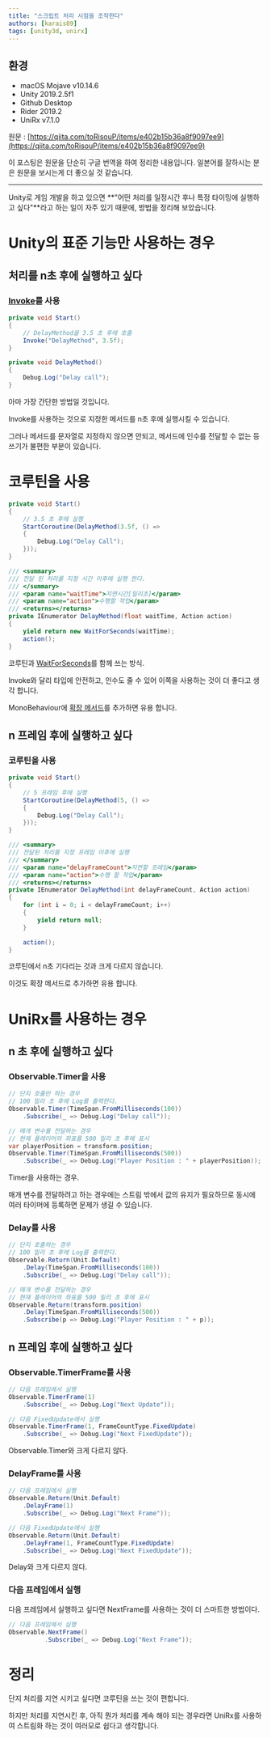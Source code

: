 ```yaml
---
title: "스크립트 처리 시점을 조작한다"
authors: [karais89]
tags: [unity3d, unirx]
---
```



## 환경

- macOS Mojave v10.14.6
- Unity 2019.2.5f1
- Github Desktop
- Rider 2019.2
- UniRx v7.1.0

원문 : [https://qiita.com/toRisouP/items/e402b15b36a8f9097ee9](https://qiita.com/toRisouP/items/e402b15b36a8f9097ee9)

이 포스팅은 원문을 단순히 구글 번역을 하여 정리한 내용입니다. 일본어를 잘하시는 분은 원문을 보시는게 더 좋으실 것 같습니다. 

---

Unity로 게임 개발을 하고 있으면 **"어떤 처리를 일정시간 후나 특정 타이밍에 실행하고 싶다"**라고 하는 일이 자주 있기 때문에, 방법을 정리해 보았습니다.

# Unity의 표준 기능만 사용하는 경우

## 처리를 n초 후에 실행하고 싶다

### [Invoke](https://docs.unity3d.com/ScriptReference/MonoBehaviour.Invoke.html)를 사용
```csharp
private void Start()
{
    // DelayMethod을 3.5 초 후에 호출 
    Invoke("DelayMethod", 3.5f);
}

private void DelayMethod()
{
    Debug.Log("Delay call");
}
```

아마 가장 간단한 방법일 것입니다.

Invoke를 사용하는 것으로 지정한 메서드를 n초 후에 실행시킬 수 있습니다.

그러나 메서드를 문자열로 지정하지 않으면 안되고, 메서드에 인수를 전달할 수 없는 등 쓰기가 불편한 부분이 있습니다.

# 코루틴을 사용

```csharp
private void Start()
{
    // 3.5 초 후에 실행
    StartCoroutine(DelayMethod(3.5f, () =>
    {
        Debug.Log("Delay Call");
    }));
}

/// <summary>
/// 전달 된 처리를 지정 시간 이후에 실행 한다.
/// </summary>
/// <param name="waitTime">지연시간[밀리초]</param>
/// <param name="action">수행할 작업</param>
/// <returns></returns>
private IEnumerator DelayMethod(float waitTime, Action action)
{
    yield return new WaitForSeconds(waitTime);
    action();
}
```

코루틴과 [WaitForSeconds](https://docs.unity3d.com/ScriptReference/WaitForSeconds.html)를 함께 쓰는 방식.

Invoke와 달리 타입에 안전하고, 인수도 줄 수 있어 이쪽을 사용하는 것이 더 좋다고 생각 합니다.

MonoBehaviour에 [확장 메서드](https://unity3d.com/kr/learn/tutorials/topics/scripting/extension-methods)를 추가하면 유용 합니다.

## n 프레임 후에 실행하고 싶다

### 코루틴을 사용

```csharp
private void Start()
{
    // 5 프레임 후에 실행
    StartCoroutine(DelayMethod(5, () =>
    {
        Debug.Log("Delay Call");
    }));
}

/// <summary>
/// 전달된 처리를 지정 프레임 이후에 실행
/// </summary>
/// <param name="delayFrameCount">지연할 프레임</param>
/// <param name="action">수행 할 작업</param>
/// <returns></returns>
private IEnumerator DelayMethod(int delayFrameCount, Action action)
{
    for (int i = 0; i < delayFrameCount; i++)
    {
        yield return null;
    }

    action();
}
```

코루틴에서 n초 기다리는 것과 크게 다르지 않습니다.

이것도 확장 메서드로 추가하면 유용 합니다.

# UniRx를 사용하는 경우

## n 초 후에 실행하고 싶다

### Observable.Timer을 사용

```csharp
// 단지 호출만 하는 경우
// 100 밀리 초 후에 Log를 출력한다.
Observable.Timer(TimeSpan.FromMilliseconds(100))
    .Subscribe(_ => Debug.Log("Delay call"));

// 매개 변수를 전달하는 경우
// 현재 플레이어의 좌표를 500 밀리 초 후에 표시
var playerPosition = transform.position;
Observable.Timer(TimeSpan.FromMilliseconds(500))
    .Subscribe(_ => Debug.Log("Player Position : " + playerPosition));
```

Timer을 사용하는 경우.

매개 변수를 전달하려고 하는 경우에는 스트림 밖에서 값의 유지가 필요하므로 동시에 여러 타이머에 등록하면 문제가 생길 수 있습니다.

### Delay를 사용

```csharp
// 단지 호출하는 경우
// 100 밀리 초 후에 Log를 출력한다.
Observable.Return(Unit.Default)
    .Delay(TimeSpan.FromMilliseconds(100))
    .Subscribe(_ => Debug.Log("Delay call"));

// 매개 변수를 전달하는 경우
// 현재 플레이어의 좌표를 500 밀리 초 후에 표시
Observable.Return(transform.position)
    .Delay(TimeSpan.FromMilliseconds(500))
    .Subscribe(p => Debug.Log("Player Position : " + p));
```

## n 프레임 후에 실행하고 싶다

### Observable.TimerFrame를 사용

```csharp
// 다음 프레임에서 실행
Observable.TimerFrame(1)
    .Subscribe(_ => Debug.Log("Next Update"));

// 다음 FixedUpdate에서 실행
Observable.TimerFrame(1, FrameCountType.FixedUpdate)
    .Subscribe(_ => Debug.Log("Next FixedUpdate"));
```

Observable.Timer와 크게 다르지 않다.

### DelayFrame를 사용

```csharp
// 다음 프레임에서 실행
Observable.Return(Unit.Default)
    .DelayFrame(1)
    .Subscribe(_ => Debug.Log("Next Frame"));

// 다음 FixedUpdate에서 실행
Observable.Return(Unit.Default)
    .DelayFrame(1, FrameCountType.FixedUpdate)
    .Subscribe(_ => Debug.Log("Next FixedUpdate"));
```

Delay와 크게 다르지 않다.

### 다음 프레임에서 실행

다음 프레임에서 실행하고 싶다면 NextFrame를 사용하는 것이 더 스마트한 방법이다.

```csharp
// 다음 프레임에서 실행
Observable.NextFrame()
          .Subscribe(_ => Debug.Log("Next Frame"));
```

# 정리

단지 처리를 지연 시키고 싶다면 코루틴을 쓰는 것이 편합니다.

하지만 처리를 지연시킨 후, 아직 뭔가 처리를 계속 해야 되는 경우라면 UniRx를 사용하여 스트림화 하는 것이 여러모로 쉽다고 생각합니다.
